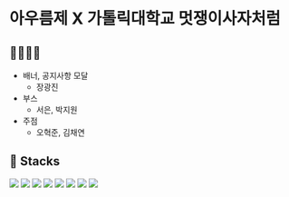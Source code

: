 # 아우름제 X 가톨릭대학교 멋쟁이사자처럼


## 🧑‍💻👩‍💻
- 배너, 공지사항 모달
  - 장광진
- 부스
  - 서은, 박지원
- 주점
  - 오혁준, 김채연

## 🔨 Stacks
 <img src="https://img.shields.io/badge/HTML5-E34F26?style=for-the-badge&logo=HTML5&logoColor=white">
 <img src="https://img.shields.io/badge/CSS3-1572B6?style=for-the-badge&logo=CSS3&logoColor=white">
 <img src="https://img.shields.io/badge/JavaScript-F7DF1E?style=for-the-badge&logo=JavaScript&logoColor=white">
<img src="https://img.shields.io/badge/React-61DAFB?style=for-the-badge&logo=React&logoColor=white">
 <img src="https://img.shields.io/badge/React Router-CA4245?style=for-the-badge&logo=React Router&logoColor=white">
 <img src="https://img.shields.io/badge/Styled_components-DB7093?style=for-the-badge&logo=styled-components&logoColor=white">
 <img src="https://img.shields.io/badge/Bootstrap-7952B3?style=for-the-badge&logo=Bootstrap&logoColor=white">
 <img src="https://img.shields.io/badge/tailwindcss-06B6D4?style=for-the-badge&logo=tailwindcss&logoColor=white">
 
  
